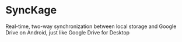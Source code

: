 # SyncKage
Real-time, two-way synchronization between local storage and Google Drive on Android, just like Google Drive for Desktop
